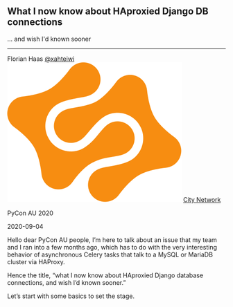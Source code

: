 ## What I now know about HAproxied Django DB connections
... and wish I'd known sooner

* * *

Florian Haas [@xahteiwi](https://twitter.com/xahteiwi) ![City Network logo](images/citynetwork-logo.svg) <!-- .element class="inline" --> [City Network](https://www.citynetwork.eu/)

PyCon AU 2020

2020-09-04

<!-- Note -->
Hello dear PyCon AU people, I’m here to talk about an issue that my
team and I ran into a few months ago, which has to do with the very
interesting behavior of asynchronous Celery tasks that talk to a MySQL
or MariaDB cluster via HAProxy.

Hence the title, “what I now know about HAproxied Django database
connections, and wish I’d known sooner.”

Let’s start with some basics to set the stage.

